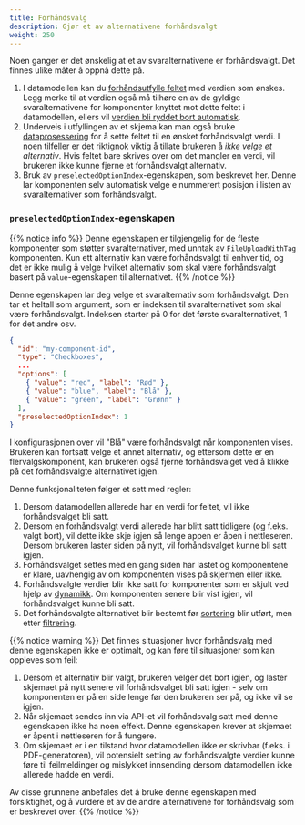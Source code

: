 ```yaml
---
title: Forhåndsvalg
description: Gjør et av alternativene forhåndsvalgt
weight: 250
---
```


Noen ganger er det ønskelig at et av svaralternativene er forhåndsvalgt. Det finnes ulike måter å oppnå dette på.

1. I datamodellen kan du [forhåndsutfylle feltet](../../../prefill) med verdien som ønskes. Legg merke til at
   verdien også må tilhøre en av de gyldige svaralternativene for komponenter knyttet mot dette feltet i datamodellen,
   ellers vil [verdien bli ryddet bort automatisk](../automatic-cleanup).
2. Underveis i utfyllingen av et skjema kan man også bruke [dataprosessering](../../../../../reference/logic/dataprocessing)
   for å sette feltet til en ønsket forhåndsvalgt verdi. I noen tilfeller er det riktignok viktig å tillate brukeren
   å _ikke velge et alternativ_. Hvis feltet bare skrives over om det mangler en verdi, vil brukeren ikke kunne
   fjerne et forhåndsvalgt alternativ.
3. Bruk av `preselectedOptionIndex`-egenskapen, som beskrevet her. Denne lar komponenten selv automatisk velge e
   nummerert posisjon i listen av svaralternativer som forhåndsvalgt.

### `preselectedOptionIndex`-egenskapen

{{% notice info %}}
Denne egenskapen er tilgjengelig for de fleste komponenter som støtter svaralternativer, med unntak av `FileUploadWithTag`
komponenten. Kun ett alternativ kan være forhåndsvalgt til enhver tid, og det er ikke mulig å velge hvilket alternativ
som skal være forhåndsvalgt basert på `value`-egenskapen til alternativet.
{{% /notice %}}

Denne egenskapen lar deg velge et svaralternativ som forhåndsvalgt. Den tar et heltall som argument, som er indeksen
til svaralternativet som skal være forhåndsvalgt. Indeksen starter på 0 for det første svaralternativet, 1 for det andre
osv.

```json
{
  "id": "my-component-id",
  "type": "Checkboxes",
  ...
  "options": [
    { "value": "red", "label": "Rød" },
    { "value": "blue", "label": "Blå" },
    { "value": "green", "label": "Grønn" }
  ],
  "preselectedOptionIndex": 1
}
```

I konfigurasjonen over vil "Blå" være forhåndsvalgt når komponenten vises. Brukeren kan fortsatt velge et annet
alternativ, og ettersom dette er en flervalgskomponent, kan brukeren også fjerne forhåndsvalget ved å klikke på
det forhåndsvalgte alternativet igjen.

Denne funksjonaliteten følger et sett med regler:

1. Dersom datamodellen allerede har en verdi for feltet, vil ikke forhåndsvalget bli satt.
2. Dersom en forhåndsvalgt verdi allerede har blitt satt tidligere (og f.eks. valgt bort), vil dette ikke skje igjen så
   lenge appen er åpen i nettleseren. Dersom brukeren laster siden på nytt, vil forhåndsvalget kunne bli satt igjen.
3. Forhåndsvalget settes med en gang siden har lastet og komponentene er klare, uavhengig av om komponenten vises
   på skjermen eller ikke.
4. Forhåndsvalgte verdier blir ikke satt for komponenter som er skjult ved hjelp av [dynamikk](../../../dynamics). Om
   komponenten senere blir vist igjen, vil forhåndsvalget kunne bli satt.
5. Det forhåndsvalgte alternativet blir bestemt før [sortering](../sorting) blir utført, men etter [filtrering](../filtering).


{{% notice warning %}}
Det finnes situasjoner hvor forhåndsvalg med denne egenskapen ikke er optimalt, og kan føre til
situasjoner som kan oppleves som feil:

1. Dersom et alternativ blir valgt, brukeren velger det bort igjen, og laster skjemaet på nytt senere vil forhåndsvalget
   bli satt igjen - selv om komponenten er på en side lenge før den brukeren ser på, og ikke vil se igjen.
2. Når skjemaet sendes inn via API-et vil forhåndsvalg satt med denne egenskapen ikke ha noen effekt. Denne egenskapen
   krever at skjemaet er åpent i nettleseren for å fungere.
3. Om skjemaet er i en tilstand hvor datamodellen ikke er skrivbar (f.eks. i PDF-generatoren), vil potensielt
   setting av forhåndsvalgte verdier kunne føre til feilmeldinger og mislykket innsending dersom datamodellen ikke
   allerede hadde en verdi.

Av disse grunnene anbefales det å bruke denne egenskapen med forsiktighet, og å vurdere et av de andre alternativene
for forhåndsvalg som er beskrevet over.
{{% /notice %}}